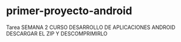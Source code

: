 # primer-proyecto-android
Tarea SEMANA 2 CURSO DESARROLLO DE APLICACIONES ANDROID
DESCARGAR EL ZIP Y DESCOMPRIMIRLO

